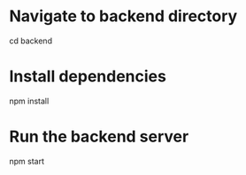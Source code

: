 # Navigate to backend directory
cd backend

# Install dependencies
npm install

# Run the backend server
npm start
